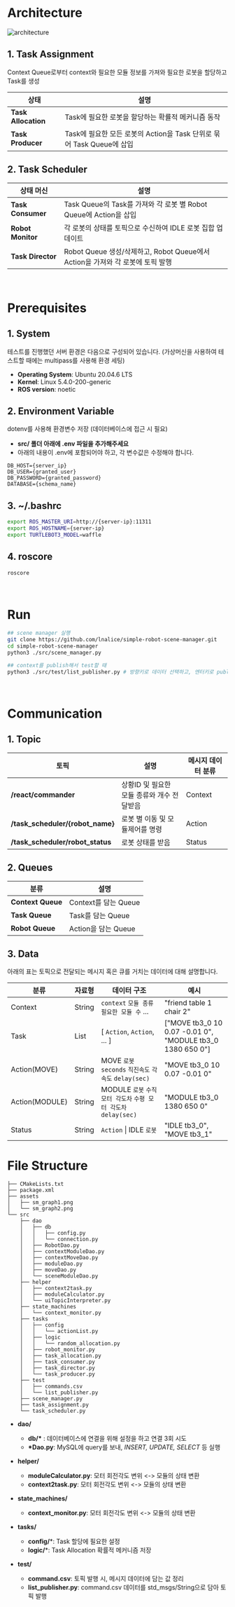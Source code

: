 # Architecture

![architecture](./assets/architecture2.png)


## 1. Task Assignment
Context Queue로부터 context와 필요한 모듈 정보를 가져와 필요한 로봇을 할당하고 Task를 생성

| 상태 | 설명 |
|--|--|
| **Task Allocation** | Task에 필요한 로봇을 할당하는 확률적 메커니즘 동작 |
| **Task Producer** | Task에 필요한 모든 로봇의 Action을 Task 단위로 묶어 Task Queue에 삽입 |

## 2. Task Scheduler
| 상태 머신 | 설명 |
|--|--|
| **Task Consumer** | Task Queue의 Task를 가져와 각 로봇 별 Robot Queue에 Action을 삽입 |
| **Robot Monitor** | 각 로봇의 상태를 토픽으로 수신하여 IDLE 로봇 집합 업데이트 |
| **Task Director** | Robot Queue 생성/삭제하고, Robot Queue에서 Action을 가져와 각 로봇에 토픽 발행 |


<br/>


# Prerequisites

## 1. System
테스트를 진행했던 서버 환경은 다음으로 구성되어 있습니다. (가상머신을 사용하여 테스트할 때에는 multipass를 사용해 환경 세팅)
- **Operating System**: Ubuntu 20.04.6 LTS
- **Kernel**: Linux 5.4.0-200-generic
- **ROS version**: noetic

## 2. Environment Variable
dotenv를 사용해 환경변수 저장 (데이터베이스에 접근 시 필요)
- **src/ 폴더 아래에 .env 파일을 추가해주세요**
- 아래의 내용이 .env에 포함되어야 하고, 각 변수값은 수정해야 합니다.
```
DB_HOST={server_ip}
DB_USER={granted_user}
DB_PASSWORD={granted_password}
DATABASE={schema_name}
```

## 3. ~/.bashrc
```bash
export ROS_MASTER_URI=http://{server-ip}:11311
export ROS_HOSTNAME={server-ip}
export TURTLEBOT3_MODEL=waffle
```

## 4. roscore
```bash
roscore
```

<br/>

# Run
```bash
## scene manager 실행
git clone https://github.com/lnalice/simple-robot-scene-manager.git
cd simple-robot-scene-manager
python3 ./src/scene_manager.py

## context를 publish해서 test할 때
python3 ./src/test/list_publisher.py # 방향키로 데이터 선택하고, 엔터키로 publish
```
<br/>

# Communication

## 1. Topic

| 토픽 | 설명 | 메시지 데이터 분류
|--|--|--|
|**/react/commander** | 상황ID 및 필요한 모듈 종류와 개수 전달받음 | Context |
|**/task_scheduler/{robot_name}** | 로봇 별 이동 및 모듈제어를 명령 | Action |
|**/task_scheduler/robot_status** | 로봇 상태를 받음 | Status |

## 2. Queues
| 분류 | 설명 |
|--|--|
| **Context Queue** | Context를 담는 Queue|
| **Task Queue** | Task를 담는 Queue |
| **Robot Queue** | Action을 담는 Queue|

## 3. Data
아래의 표는 토픽으로 전달되는 메시지 혹은 큐를 거치는 데이터에 대해 설명합니다.

| 분류 | 자료형 | 데이터 구조 | 예시 |
|--|--|--|--|
| Context | String | `context` `모듈 종류` `필요한 모듈 수` ... | "friend table 1 chair 2"|
| Task | List | [ `Action`, `Action`, ... ] |["MOVE tb3_0 10 0.07 -0.01 0", "MODULE tb3_0 1380 650 0"]|
| Action(MOVE) | String | MOVE `로봇` `seconds` `직진속도`  `각속도` `delay(sec)` | "MOVE tb3_0 10 0.07 -0.01 0" |
| Action(MODULE) | String | MODULE `로봇` `수직 모터 각도차` `수평 모터 각도차` `delay(sec)`| "MODULE tb3_0 1380 650 0"|
| Status | String | `Action` \| IDLE   `로봇` | "IDLE tb3_0", "MOVE tb3_1" |


# File Structure
```
├── CMakeLists.txt
├── package.xml
├── assets
│   ├── sm_graph1.png
│   └── sm_graph2.png
└── src
    ├── dao
    │   ├── db
    │   │   ├── config.py
    │   │   └── connection.py
    │   ├── RobotDao.py
    │   ├── contextModuleDao.py
    │   ├── contextMoveDao.py
    │   ├── moduleDao.py
    │   ├── moveDao.py
    │   └── sceneModuleDao.py
    ├── helper
    │   ├── context2task.py
    │   ├── moduleCalculator.py
    │   └── uiTopicInterpreter.py
    ├── state_machines
    │   └── context_monitor.py
    ├── tasks
    │   ├── config
    │   │   └── actionList.py
    │   ├── logic
    │   │   └── random_allocation.py
    │   ├── robot_monitor.py
    │   ├── task_allocation.py
    │   ├── task_consumer.py
    │   ├── task_director.py
    │   └── task_producer.py
    ├── test
    │   ├── commands.csv
    │   └── list_publisher.py
    ├── scene_manager.py
    ├── task_assignment.py
    └── task_scheduler.py
```

- **dao/**
    - **db/\*** : 데이터베이스에 연결을 위해 설정을 하고 연결 3회 시도
    - **\*Dao.py**: MySQL에 query를 보내, *INSERT, UPDATE, SELECT* 등 실행

- **helper/**
    - **moduleCalculator.py**: 모터 회전각도 변위 <-> 모듈의 상태 변환
    - **context2task.py**: 모터 회전각도 변위 <-> 모듈의 상태 변환

- **state_machines/**
    - **context_monitor.py**: 모터 회전각도 변위 <-> 모듈의 상태 변환

- **tasks/**
    - **config/***: Task 할당에 필요한 설정
    - **logic/***: Task Allocation 확률적 메커니즘 저장
- **test/**
    - **command.csv**: 토픽 발행 시, 메시지 데이터에 담는 값 정리
    - **list_publisher.py**: command.csv 데이터를 std_msgs/String으로 담아 토픽 발행